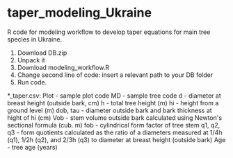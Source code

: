 # taper_modeling_Ukraine
R code for modeling workflow to develop taper equations for main tree species in Ukraine.

1. Download DB.zip
2. Unpack it
3. Download modeling_workflow.R
4. Change second line of code: insert a relevant path to your DB folder
5. Run code.

*_taper.csv:
Plot - sample plot code
MD - sample tree code
d - diameter at breast height (outside bark, cm)
h - total tree height (m)
hi - height from a ground level (m)
dob, tau - diameter outside bark and bark thickness at hight of hi (cm)
Vob - stem volume outside bark calculated using Newton's sectional formula (cub. m)
fob - cylindrical form factor of tree stem
q1, q2, q3 - form quotients calculated as the ratio of a diameters measured at 1/4h (q1), 1/2h (q2), and 2/3h (q3) to diameter at breast height (outside bark)
Age - tree age (years)
